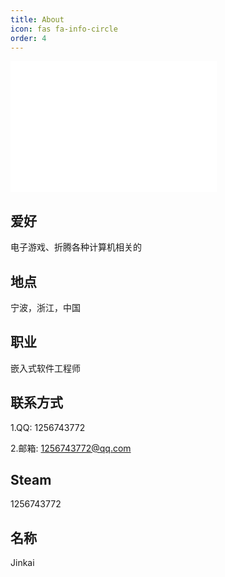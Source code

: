 ```yaml
---
title: About
icon: fas fa-info-circle
order: 4
---
```


<iframe id="aplayer" frameborder="no" border="0" marginwidth="0" marginheight="0" width=330 height=210 src="assets/code/about/aplayer.html"></iframe>

## 爱好

电子游戏、折腾各种计算机相关的

## 地点

宁波，浙江，中国

## 职业

嵌入式软件工程师

## 联系方式

1.QQ: 1256743772

2.邮箱: 1256743772@qq.com

## Steam

1256743772

## 名称

Jinkai
